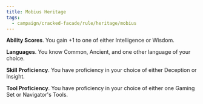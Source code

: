 ```yaml
---
title: Mobius Heritage
tags:
  - campaign/cracked-facade/rule/heritage/mobius
---
```


**Ability Scores**. You gain +1 to one of either Intelligence or Wisdom.

**Languages**. You know Common, Ancient, and one other language of your choice.

**Skill Proficiency**. You have proficiency in your choice of either Deception or Insight.

**Tool Proficiency**. You have proficiency in your choice of either one Gaming Set or Navigator's Tools.
